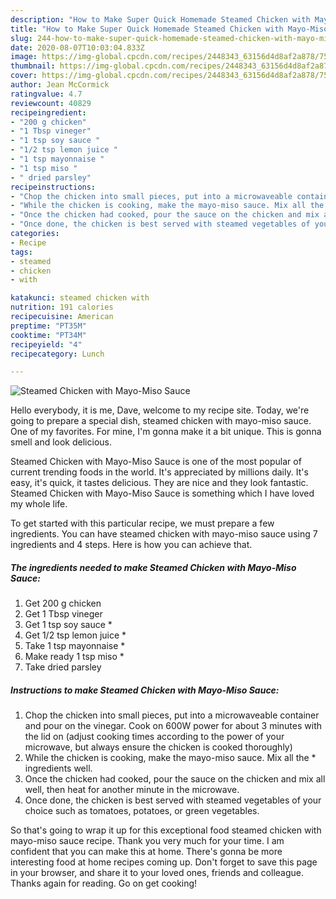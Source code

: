 ```yaml
---
description: "How to Make Super Quick Homemade Steamed Chicken with Mayo-Miso Sauce"
title: "How to Make Super Quick Homemade Steamed Chicken with Mayo-Miso Sauce"
slug: 244-how-to-make-super-quick-homemade-steamed-chicken-with-mayo-miso-sauce
date: 2020-08-07T10:03:04.833Z
image: https://img-global.cpcdn.com/recipes/2448343_63156d4d8af2a878/751x532cq70/steamed-chicken-with-mayo-miso-sauce-recipe-main-photo.jpg
thumbnail: https://img-global.cpcdn.com/recipes/2448343_63156d4d8af2a878/751x532cq70/steamed-chicken-with-mayo-miso-sauce-recipe-main-photo.jpg
cover: https://img-global.cpcdn.com/recipes/2448343_63156d4d8af2a878/751x532cq70/steamed-chicken-with-mayo-miso-sauce-recipe-main-photo.jpg
author: Jean McCormick
ratingvalue: 4.7
reviewcount: 40829
recipeingredient:
- "200 g chicken"
- "1 Tbsp vineger"
- "1 tsp soy sauce "
- "1/2 tsp lemon juice "
- "1 tsp mayonnaise "
- "1 tsp miso "
- " dried parsley"
recipeinstructions:
- "Chop the chicken into small pieces, put into a microwaveable container and pour on the vinegar. Cook on 600W power for about 3 minutes with the lid on (adjust cooking times according to the power of your microwave, but always ensure the chicken is cooked thoroughly)"
- "While the chicken is cooking, make the mayo-miso sauce. Mix all the * ingredients well."
- "Once the chicken had cooked, pour the sauce on the chicken and mix all well, then heat for another minute in the microwave."
- "Once done, the chicken is best served with steamed vegetables of your choice such as tomatoes, potatoes, or green vegetables."
categories:
- Recipe
tags:
- steamed
- chicken
- with

katakunci: steamed chicken with 
nutrition: 191 calories
recipecuisine: American
preptime: "PT35M"
cooktime: "PT34M"
recipeyield: "4"
recipecategory: Lunch

---
```



![Steamed Chicken with Mayo-Miso Sauce](https://img-global.cpcdn.com/recipes/2448343_63156d4d8af2a878/751x532cq70/steamed-chicken-with-mayo-miso-sauce-recipe-main-photo.jpg)

Hello everybody, it is me, Dave, welcome to my recipe site. Today, we're going to prepare a special dish, steamed chicken with mayo-miso sauce. One of my favorites. For mine, I'm gonna make it a bit unique. This is gonna smell and look delicious.

Steamed Chicken with Mayo-Miso Sauce is one of the most popular of current trending foods in the world. It's appreciated by millions daily. It's easy, it's quick, it tastes delicious. They are nice and they look fantastic. Steamed Chicken with Mayo-Miso Sauce is something which I have loved my whole life.




To get started with this particular recipe, we must prepare a few ingredients. You can have steamed chicken with mayo-miso sauce using 7 ingredients and 4 steps. Here is how you can achieve that.

<!--inarticleads1-->

##### The ingredients needed to make Steamed Chicken with Mayo-Miso Sauce:

1. Get 200 g chicken
1. Get 1 Tbsp vineger
1. Get 1 tsp soy sauce *
1. Get 1/2 tsp lemon juice *
1. Take 1 tsp mayonnaise *
1. Make ready 1 tsp miso *
1. Take  dried parsley




<!--inarticleads2-->

##### Instructions to make Steamed Chicken with Mayo-Miso Sauce:

1. Chop the chicken into small pieces, put into a microwaveable container and pour on the vinegar. Cook on 600W power for about 3 minutes with the lid on (adjust cooking times according to the power of your microwave, but always ensure the chicken is cooked thoroughly)
1. While the chicken is cooking, make the mayo-miso sauce. Mix all the * ingredients well.
1. Once the chicken had cooked, pour the sauce on the chicken and mix all well, then heat for another minute in the microwave.
1. Once done, the chicken is best served with steamed vegetables of your choice such as tomatoes, potatoes, or green vegetables.




So that's going to wrap it up for this exceptional food steamed chicken with mayo-miso sauce recipe. Thank you very much for your time. I am confident that you can make this at home. There's gonna be more interesting food at home recipes coming up. Don't forget to save this page in your browser, and share it to your loved ones, friends and colleague. Thanks again for reading. Go on get cooking!
